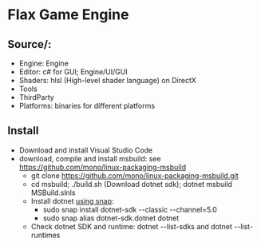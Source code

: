 # Flax Game Engine

## Source/:
- Engine: Engine
- Editor: c# for GUI; Engine/UI/GUI
- Shaders: hlsl (High-level shader language) on DirectX
- Tools
- ThirdParty
- Platforms: binaries for different platforms

## Install
- Download and install Visual Studio Code
- download, compile and install msbuild:  see https://github.com/mono/linux-packaging-msbuild
     - git clone https://github.com/mono/linux-packaging-msbuild.git 
     - cd msbuild; ./build.sh  (Download dotnet sdk);  dotnet msbuild MSBuild.slnls
     - Install dotnet [using snap](https://docs.microsoft.com/en-us/dotnet/core/install/linux-snap):
          - sudo snap install dotnet-sdk --classic --channel=5.0
          - sudo snap alias dotnet-sdk.dotnet dotnet
     - Check dotnet SDK and runtime: dotnet --list-sdks and dotnet --list-runtimes
